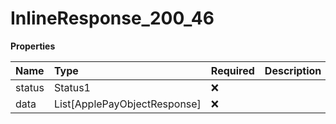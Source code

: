 # InlineResponse_200_46

**Properties**

| Name   | Type                         | Required | Description |
| :----- | :--------------------------- | :------- | :---------- |
| status | Status1                      | ❌       |             |
| data   | List[ApplePayObjectResponse] | ❌       |             |
